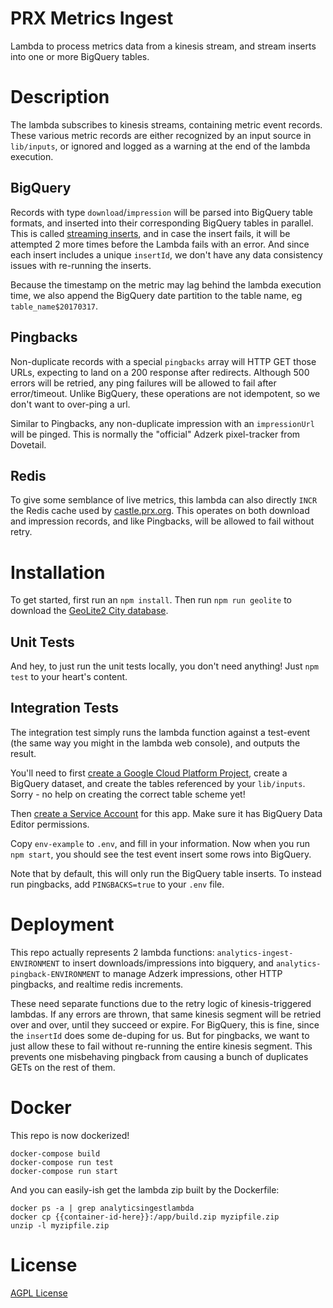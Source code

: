 # PRX Metrics Ingest

Lambda to process metrics data from a kinesis stream, and stream inserts into
one or more BigQuery tables.

# Description

The lambda subscribes to kinesis streams, containing metric event records. These
various metric records are either recognized by an input source in `lib/inputs`,
or ignored and logged as a warning at the end of the lambda execution.

## BigQuery

Records with type `download`/`impression` will be parsed into BigQuery table formats,
and inserted into their corresponding BigQuery tables in parallel.  This is called
[streaming inserts](https://cloud.google.com/bigquery/streaming-data-into-bigquery),
and in case the insert fails, it will be attempted 2 more times before the Lambda
fails with an error.  And since each insert includes a unique `insertId`, we
don't have any data consistency issues with re-running the inserts.

Because the timestamp on the metric may lag behind the lambda execution time,
we also append the BigQuery date partition to the table name, eg
`table_name$20170317`.

## Pingbacks

Non-duplicate records with a special `pingbacks` array will HTTP GET those URLs,
expecting to land on a 200 response after redirects. Although 500 errors will
be retried, any ping failures will be allowed to fail after error/timeout.
Unlike BigQuery, these operations are not idempotent, so we don't want to
over-ping a url.

Similar to Pingbacks, any non-duplicate impression with an `impressionUrl` will
be pinged.  This is normally the "official" Adzerk pixel-tracker from Dovetail.

## Redis

To give some semblance of live metrics, this lambda can also directly `INCR`
the Redis cache used by [castle.prx.org](https://github.com/PRX/castle.prx.org).
This operates on both download and impression records, and like Pingbacks, will
be allowed to fail without retry.

# Installation

To get started, first run an `npm install`.  Then run `npm run geolite` to download
the [GeoLite2 City database](http://dev.maxmind.com/geoip/geoip2/geolite2/).

## Unit Tests

And hey, to just run the unit tests locally, you don't need anything!  Just
`npm test` to your heart's content.

## Integration Tests

The integration test simply runs the lambda function against a test-event (the
same way you might in the lambda web console), and outputs the result.

You'll need to first [create a Google Cloud Platform Project](https://cloud.google.com/resource-manager/docs/creating-managing-projects),
create a BigQuery dataset, and create the tables referenced by your `lib/inputs`.
Sorry - no help on creating the correct table scheme yet!

Then [create a Service Account](https://developers.google.com/identity/protocols/OAuth2ServiceAccount#creatinganaccount) for this app.  Make sure it has BigQuery Data Editor permissions.

Copy `env-example` to `.env`, and fill in your information. Now when you run
`npm start`, you should see the test event insert some rows into BigQuery.

Note that by default, this will only run the BigQuery table inserts. To instead
run pingbacks, add `PINGBACKS=true` to your `.env` file.

# Deployment

This repo actually represents 2 lambda functions: `analytics-ingest-ENVIRONMENT`
to insert downloads/impressions into bigquery, and `analytics-pingback-ENVIRONMENT`
to manage Adzerk impressions, other HTTP pingbacks, and realtime redis increments.

These need separate functions due to the retry logic of kinesis-triggered lambdas.
If any errors are thrown, that same kinesis segment will be retried over and over,
until they succeed or expire. For BigQuery, this is fine, since the `insertId`
does some de-duping for us. But for pingbacks, we want to just allow these to
fail without re-running the entire kinesis segment. This prevents one misbehaving
pingback from causing a bunch of duplicates GETs on the rest of them.

# Docker

This repo is now dockerized!

```
docker-compose build
docker-compose run test
docker-compose run start
```

And you can easily-ish get the lambda zip built by the Dockerfile:

```
docker ps -a | grep analyticsingestlambda
docker cp {{container-id-here}}:/app/build.zip myzipfile.zip
unzip -l myzipfile.zip
```

# License

[AGPL License](https://www.gnu.org/licenses/agpl-3.0.html)
